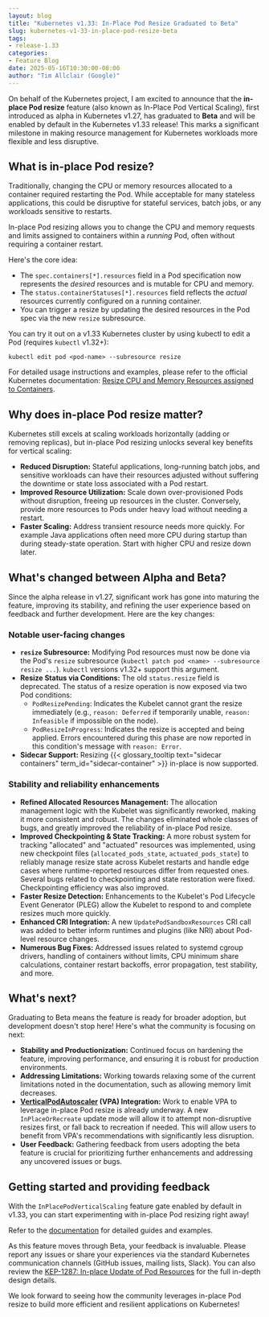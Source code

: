 ```yaml
---
layout: blog
title: "Kubernetes v1.33: In-Place Pod Resize Graduated to Beta"
slug: kubernetes-v1-33-in-place-pod-resize-beta
tags:
- release-1.33
categories:
- Feature Blog
date: 2025-05-16T10:30:00-08:00
author: "Tim Allclair (Google)"
---
```


On behalf of the Kubernetes project, I am excited to announce that the **in-place Pod resize** feature (also known as In-Place Pod Vertical Scaling), first introduced as alpha in Kubernetes v1.27, has graduated to **Beta** and will be enabled by default in the Kubernetes v1.33 release! This marks a significant milestone in making resource management for Kubernetes workloads more flexible and less disruptive.

## What is in-place Pod resize?

Traditionally, changing the CPU or memory resources allocated to a container required restarting the Pod. While acceptable for many stateless applications, this could be disruptive for stateful services, batch jobs, or any workloads sensitive to restarts.

In-place Pod resizing allows you to change the CPU and memory requests and limits assigned to containers within a *running* Pod, often without requiring a container restart.

Here's the core idea:
* The `spec.containers[*].resources` field in a Pod specification now represents the *desired* resources and is mutable for CPU and memory.
* The `status.containerStatuses[*].resources` field reflects the *actual* resources currently configured on a running container.
* You can trigger a resize by updating the desired resources in the Pod spec via the new `resize` subresource.

You can try it out on a v1.33 Kubernetes cluster by using kubectl to edit a Pod (requires `kubectl` v1.32+):

```shell
kubectl edit pod <pod-name> --subresource resize
```

For detailed usage instructions and examples, please refer to the official Kubernetes documentation:
[Resize CPU and Memory Resources assigned to Containers](/docs/tasks/configure-pod-container/resize-container-resources/).

## Why does in-place Pod resize matter?

Kubernetes still excels at scaling workloads horizontally (adding or removing replicas), but in-place Pod resizing unlocks several key benefits for vertical scaling:

* **Reduced Disruption:** Stateful applications, long-running batch jobs, and sensitive workloads can have their resources adjusted without suffering the downtime or state loss associated with a Pod restart.
* **Improved Resource Utilization:** Scale down over-provisioned Pods without disruption, freeing up resources in the cluster. Conversely, provide more resources to Pods under heavy load without needing a restart.
* **Faster Scaling:** Address transient resource needs more quickly. For example Java applications often need more CPU during startup than during steady-state operation. Start with higher CPU and resize down later.

## What's changed between Alpha and Beta?

Since the alpha release in v1.27, significant work has gone into maturing the feature, improving its stability, and refining the user experience based on feedback and further development. Here are the key changes:

### Notable user-facing changes

* **`resize` Subresource:** Modifying Pod resources must now be done via the Pod's `resize` subresource (`kubectl patch pod <name> --subresource resize ...`). `kubectl` versions v1.32+ support this argument.
* **Resize Status via Conditions:** The old `status.resize` field is deprecated. The status of a resize operation is now exposed via two Pod conditions:
    * `PodResizePending`: Indicates the Kubelet cannot grant the resize immediately (e.g., `reason: Deferred` if temporarily unable, `reason: Infeasible` if impossible on the node).
    * `PodResizeInProgress`: Indicates the resize is accepted and being applied. Errors encountered during this phase are now reported in this condition's message with `reason: Error`.
* **Sidecar Support:** Resizing {{< glossary_tooltip text="sidecar containers" term_id="sidecar-container" >}} in-place is now supported.

### Stability and reliability enhancements

* **Refined Allocated Resources Management:** The allocation management logic with the Kubelet was significantly reworked, making it more consistent and robust. The changes eliminated whole classes of bugs, and greatly improved the reliability of in-place Pod resize.
* **Improved Checkpointing & State Tracking:** A more robust system for tracking "allocated" and "actuated" resources was implemented, using new checkpoint files (`allocated_pods_state`, `actuated_pods_state`) to reliably manage resize state across Kubelet restarts and handle edge cases where runtime-reported resources differ from requested ones. Several bugs related to checkpointing and state restoration were fixed. Checkpointing efficiency was also improved.
* **Faster Resize Detection:** Enhancements to the Kubelet's Pod Lifecycle Event Generator (PLEG) allow the Kubelet to respond to and complete resizes much more quickly.
* **Enhanced CRI Integration:** A new `UpdatePodSandboxResources` CRI call was added to better inform runtimes and plugins (like NRI) about Pod-level resource changes.
* **Numerous Bug Fixes:** Addressed issues related to systemd cgroup drivers, handling of containers without limits, CPU minimum share calculations, container restart backoffs, error propagation, test stability, and more.

## What's next?

Graduating to Beta means the feature is ready for broader adoption, but development doesn't stop here! Here's what the community is focusing on next:

* **Stability and Productionization:** Continued focus on hardening the feature, improving performance, and ensuring it is robust for production environments.
* **Addressing Limitations:** Working towards relaxing some of the current limitations noted in the documentation, such as allowing memory limit decreases.
* **[VerticalPodAutoscaler](/docs/concepts/workloads/autoscaling/#scaling-workloads-vertically) (VPA) Integration:** Work to enable VPA to leverage in-place Pod resize is already underway. A new `InPlaceOrRecreate` update mode will allow it to attempt non-disruptive resizes first, or fall back to recreation if needed. This will allow users to benefit from VPA's recommendations with significantly less disruption.
* **User Feedback:** Gathering feedback from users adopting the beta feature is crucial for prioritizing further enhancements and addressing any uncovered issues or bugs.

## Getting started and providing feedback

With the `InPlacePodVerticalScaling` feature gate enabled by default in v1.33, you can start experimenting with in-place Pod resizing right away!

Refer to the [documentation](/docs/tasks/configure-pod-container/resize-container-resources/) for detailed guides and examples.

As this feature moves through Beta, your feedback is invaluable. Please report any issues or share your experiences via the standard Kubernetes communication channels (GitHub issues, mailing lists, Slack). You can also review the [KEP-1287: In-place Update of Pod Resources](https://github.com/kubernetes/enhancements/tree/master/keps/sig-node/1287-in-place-update-pod-resources) for the full in-depth design details.

We look forward to seeing how the community leverages in-place Pod resize to build more efficient and resilient applications on Kubernetes!
